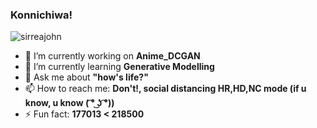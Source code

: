 ### Konnichiwa!

<!--
**sirreajohn/sirreajohn** is a ✨ _special_ ✨ repository because its `README.md` (this file) appears on your GitHub profile.

Here are some ideas to get you started:
-->
<p align="left"> <img src="https://komarev.com/ghpvc/?username=sirreajohn" alt="sirreajohn" /> </p>




- 🐓 I’m currently working on <b>Anime_DCGAN</b>
- 🥘 I’m currently learning <b> Generative Modelling </b>
- 💬 Ask me about <b> "how's life?" </b>
- 📫 How to reach me: <b> Don't!, social distancing HR,HD,NC mode (if u know, u know ( ͡° ͜ʖ ͡°)) </b>
- ⚡ Fun fact: <b> 177013 < 218500 </b>

